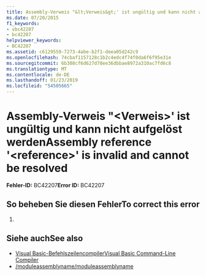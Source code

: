 ```yaml
---
title: Assembly-Verweis "&lt;Verweis&gt;' ist ungültig und kann nicht aufgelöst werden
ms.date: 07/20/2015
f1_keywords:
- vbc42207
- bc42207
helpviewer_keywords:
- BC42207
ms.assetid: c6129559-7273-4abe-b2f1-deea05d242c9
ms.openlocfilehash: 74cbaf1157128c1b2c4edc4f74f0da6f6f95e31e
ms.sourcegitcommit: 6b308cf6d627d78ee36dbbae8972a310ac7fd6c8
ms.translationtype: MT
ms.contentlocale: de-DE
ms.lasthandoff: 01/23/2019
ms.locfileid: "54505665"
---
```

# <a name="assembly-reference-ltreferencegt-is-invalid-and-cannot-be-resolved"></a><span data-ttu-id="a5444-102">Assembly-Verweis "&lt;Verweis&gt;' ist ungültig und kann nicht aufgelöst werden</span><span class="sxs-lookup"><span data-stu-id="a5444-102">Assembly reference '&lt;reference&gt;' is invalid and cannot be resolved</span></span>
<span data-ttu-id="a5444-103">**Fehler-ID:** BC42207</span><span class="sxs-lookup"><span data-stu-id="a5444-103">**Error ID:** BC42207</span></span>  
  
## <a name="to-correct-this-error"></a><span data-ttu-id="a5444-104">So beheben Sie diesen Fehler</span><span class="sxs-lookup"><span data-stu-id="a5444-104">To correct this error</span></span>  
  
1.  
  
## <a name="see-also"></a><span data-ttu-id="a5444-105">Siehe auch</span><span class="sxs-lookup"><span data-stu-id="a5444-105">See also</span></span>
- [<span data-ttu-id="a5444-106">Visual Basic-Befehlszeilencompiler</span><span class="sxs-lookup"><span data-stu-id="a5444-106">Visual Basic Command-Line Compiler</span></span>](../../visual-basic/reference/command-line-compiler/index.md)
- [<span data-ttu-id="a5444-107">/moduleassemblyname</span><span class="sxs-lookup"><span data-stu-id="a5444-107">/moduleassemblyname</span></span>](../../visual-basic/reference/command-line-compiler/moduleassemblyname.md)
